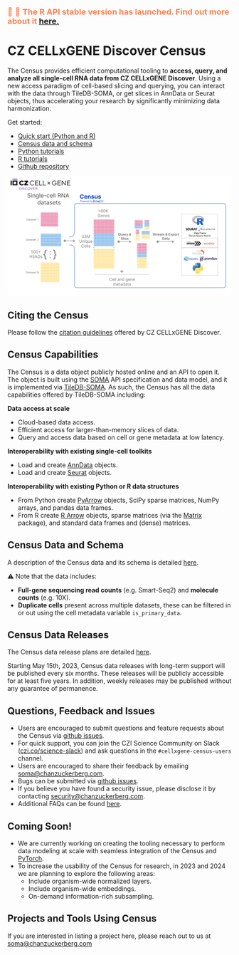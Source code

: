  <span style="color: Coral; font-size: 18px"> 🎉 🎉 **The R API stable version has launched. Find out more about it [here.](articles/2023/20230808-r_api_release.md)** </span>

# CZ CELLxGENE Discover Census

The Census provides efficient computational tooling to **access, query, and analyze all single-cell RNA data from CZ CELLxGENE Discover**. Using a new access paradigm of cell-based slicing and querying, you can interact with the data through TileDB-SOMA, or get slices in AnnData or Seurat objects, thus accelerating your research by significantly minimizing data harmonization.

Get started:

- [Quick start (Python and R)](cellxgene_census_docsite_quick_start.md)
- [Census data and schema](cellxgene_census_docsite_schema.md)
- [Python tutorials](examples.rst)
- [R tutorials](https://chanzuckerberg.github.io/cellxgene-census/r/articles/)
- [Github repository](https://github.com/chanzuckerberg/cellxgene-census)


![image](cellxgene_census_docsite_workflow.svg)

## Citing the Census

Please follow the [citation guidelines](https://cellxgene.cziscience.com/docs/08__Cite%20cellxgene%20in%20your%20publications) offered by CZ CELLxGENE Discover.

## Census Capabilities

The Census is a data object publicly hosted online and an API to open it. The object is built using the [SOMA](https://github.com/single-cell-data/SOMA) API specification and data model, and it is implemented via [TileDB-SOMA](https://github.com/single-cell-data/TileDB-SOMA). As such, the Census has all the data capabilities offered by TileDB-SOMA including:

**Data access at scale**

- Cloud-based data access.
- Efficient access for larger-than-memory slices of data.
- Query and access data based on cell or gene metadata at low latency.

**Interoperability with existing single-cell toolkits**

- Load and create [AnnData](https://anndata.readthedocs.io/en/latest/) objects.
- Load and create [Seurat](https://satijalab.org/seurat/) objects.

**Interoperability with existing Python or R data structures**

- From Python create [PyArrow](https://arrow.apache.org/docs/python/index.html) objects, SciPy sparse matrices, NumPy arrays, and pandas data frames.
- From R create [R Arrow](https://arrow.apache.org/docs/r/index.html) objects, sparse matrices (via the [Matrix](https://cran.r-project.org/package=Matrix) package), and standard data frames and (dense) matrices.

## Census Data and Schema

A description of the Census data and its schema is detailed [here](cellxgene_census_docsite_schema.md). 

⚠️ Note that the data includes: 

* **Full-gene sequencing read counts** (e.g. Smart-Seq2) and **molecule counts** (e.g. 10X).
* **Duplicate cells** present across multiple datasets, these can be filtered in or out using the cell metadata variable `is_primary_data`.

## Census Data Releases

The Census data release plans are detailed [here](cellxgene_census_docsite_data_release_info.md). 

Starting May 15th, 2023, Census data releases with long-term support will be published every six months. These releases will be publicly accessible for at least five years. In addition, weekly releases may be published without any guarantee of permanence.
 

## Questions, Feedback and Issues

- Users are encouraged to submit questions and feature requests about the Census via [github issues](https://github.com/chanzuckerberg/cellxgene-census/issues).
- For quick support, you can join the CZI Science Community on Slack ([czi.co/science-slack](https://czi.co/science-slack)) and ask questions in the `#cellxgene-census-users` channel.
- Users are encouraged to share their feedback by emailing <soma@chanzuckerberg.com>.
- Bugs can be submitted via [github issues](https://github.com/chanzuckerberg/cellxgene-census/issues). 
-  If you believe you have found a security issue, please disclose it by contacting <security@chanzuckerberg.com>.
- Additional FAQs can be found [here](cellxgene_census_docsite_FAQ.md).


## Coming Soon!

- We are currently working on creating the tooling necessary to perform data modeling at scale with seamless integration of the Census and [PyTorch](https://pytorch.org/).
- To increase the usability of the Census for research, in 2023 and 2024 we are planning to explore the following areas:
   - Include organism-wide normalized layers.
   - Include organism-wide embeddings.
   - On-demand information-rich subsampling.

## Projects and Tools Using Census

If you are interested in listing a project here, please reach out to us at <soma@chanzuckerberg.com>
